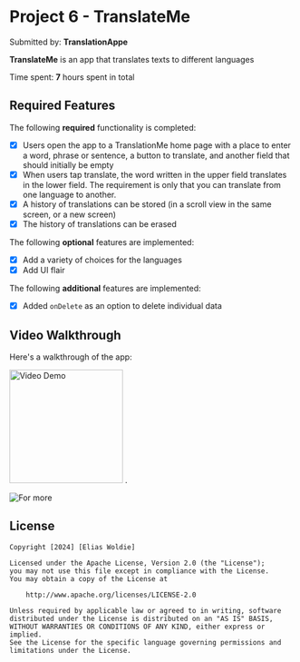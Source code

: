 # Project 6 - **TranslateMe**

Submitted by: **TranslationAppe**

**TranslateMe** is an app that translates texts to different languages

Time spent: **7** hours spent in total

## Required Features

The following **required** functionality is completed:

- [x] Users open the app to a TranslationMe home page with a place to enter a word, phrase or sentence, a button to translate, and another field that should initially be empty
- [x] When users tap translate, the word written in the upper field translates in the lower field. The requirement is only that you can translate from one language to another.
- [x] A history of translations can be stored (in a scroll view in the same screen, or a new screen)
- [x] The history of translations can be erased
 
The following **optional** features are implemented:

- [x] Add a variety of choices for the languages
- [x] Add UI flair

The following **additional** features are implemented:

- [x] Added ```onDelete``` as an option to delete individual data

## Video Walkthrough

Here's a walkthrough of the app:


<img src='https://github.com/Elias0127/TranslationApp/assets/86494198/ac7e59bf-0cca-4d60-bb09-6ef41f57ecb4' title='Video Demo' width='200' alt='Video Demo' /> .

![For more](https://jmp.sh/GczDUEIp)


## License

    Copyright [2024] [Elias Woldie]

    Licensed under the Apache License, Version 2.0 (the "License");
    you may not use this file except in compliance with the License.
    You may obtain a copy of the License at

        http://www.apache.org/licenses/LICENSE-2.0

    Unless required by applicable law or agreed to in writing, software
    distributed under the License is distributed on an "AS IS" BASIS,
    WITHOUT WARRANTIES OR CONDITIONS OF ANY KIND, either express or implied.
    See the License for the specific language governing permissions and
    limitations under the License.

